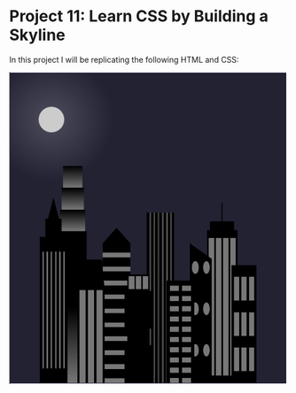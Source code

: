 # Project 11: Learn CSS by Building a Skyline
 
 In this project I will be replicating the following HTML and CSS:

 <img src="Screenshot.PNG" width="500px">